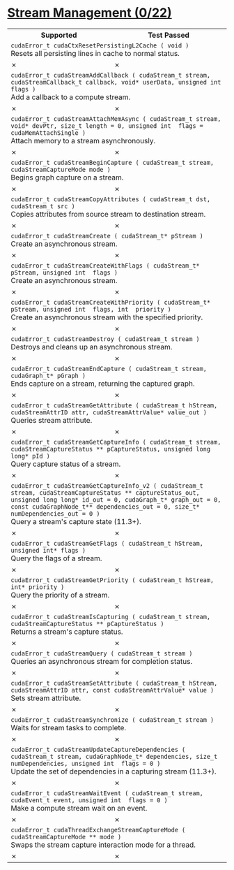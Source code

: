 # [Stream Management (0/22)](https://docs.nvidia.com/cuda/archive/11.3.0/cuda-runtime-api/group__CUDART__STREAM.html)

<table>
<tr>
<th>Supported</th>
<th>Test Passed</th>
</tr>
<tr>
<td colspan=2>
<code>cudaError_t cudaCtxResetPersistingL2Cache ( void )</code><br>
Resets all persisting lines in cache to normal status.
</td>
</tr>
<tr>
<td>✗</td>
<td>✗</td>
</tr>
<tr>
<td colspan=2>
<code>cudaError_t cudaStreamAddCallback ( cudaStream_t stream, cudaStreamCallback_t callback, void* userData, unsigned int  flags )</code><br>
Add a callback to a compute stream.
</td>
</tr>
<tr>
<td>✗</td>
<td>✗</td>
</tr>
<tr>
<td colspan=2>
<code>cudaError_t cudaStreamAttachMemAsync ( cudaStream_t stream, void* devPtr, size_t length = 0, unsigned int  flags = cudaMemAttachSingle )</code><br>
Attach memory to a stream asynchronously.
</td>
</tr>
<tr>
<td>✗</td>
<td>✗</td>
</tr>
<tr>
<td colspan=2>
<code>cudaError_t cudaStreamBeginCapture ( cudaStream_t stream, cudaStreamCaptureMode mode )</code><br>
Begins graph capture on a stream.
</td>
</tr>
<tr>
<td>✗</td>
<td>✗</td>
</tr>
<tr>
<td colspan=2>
<code>cudaError_t cudaStreamCopyAttributes ( cudaStream_t dst, cudaStream_t src )</code><br>
Copies attributes from source stream to destination stream.
</td>
</tr>
<tr>
<td>✗</td>
<td>✗</td>
</tr>
<tr>
<td colspan=2>
<code>cudaError_t cudaStreamCreate ( cudaStream_t* pStream )</code><br>
Create an asynchronous stream.
</td>
</tr>
<tr>
<td>✗</td>
<td>✗</td>
</tr>
<tr>
<td colspan=2>
<code>cudaError_t cudaStreamCreateWithFlags ( cudaStream_t* pStream, unsigned int  flags )</code><br>
Create an asynchronous stream.
</td>
</tr>
<tr>
<td>✗</td>
<td>✗</td>
</tr>
<tr>
<td colspan=2>
<code>cudaError_t cudaStreamCreateWithPriority ( cudaStream_t* pStream, unsigned int  flags, int  priority )</code><br>
Create an asynchronous stream with the specified priority.
</td>
</tr>
<tr>
<td>✗</td>
<td>✗</td>
</tr>
<tr>
<td colspan=2>
<code>cudaError_t cudaStreamDestroy ( cudaStream_t stream )</code><br>
Destroys and cleans up an asynchronous stream.
</td>
</tr>
<tr>
<td>✗</td>
<td>✗</td>
</tr>
<tr>
<td colspan=2>
<code>cudaError_t cudaStreamEndCapture ( cudaStream_t stream, cudaGraph_t* pGraph )</code><br>
Ends capture on a stream, returning the captured graph.
</td>
</tr>
<tr>
<td>✗</td>
<td>✗</td>
</tr>
<tr>
<td colspan=2>
<code>cudaError_t cudaStreamGetAttribute ( cudaStream_t hStream, cudaStreamAttrID attr, cudaStreamAttrValue* value_out )</code><br>
Queries stream attribute.
</td>
</tr>
<tr>
<td>✗</td>
<td>✗</td>
</tr>
<tr>
<td colspan=2>
<code>cudaError_t cudaStreamGetCaptureInfo ( cudaStream_t stream, cudaStreamCaptureStatus ** pCaptureStatus, unsigned long long* pId )</code><br>
Query capture status of a stream.
</td>
</tr>
<tr>
<td>✗</td>
<td>✗</td>
</tr>
<tr>
<td colspan=2>
<code>cudaError_t cudaStreamGetCaptureInfo_v2 ( cudaStream_t stream, cudaStreamCaptureStatus ** captureStatus_out, unsigned long long* id_out = 0, cudaGraph_t* graph_out = 0, const cudaGraphNode_t** dependencies_out = 0, size_t* numDependencies_out = 0 )</code><br>
Query a stream's capture state (11.3+).
</td>
</tr>
<tr>
<td>✗</td>
<td>✗</td>
</tr>
<tr>
<td colspan=2>
<code>cudaError_t cudaStreamGetFlags ( cudaStream_t hStream, unsigned int* flags )</code><br>
Query the flags of a stream.
</td>
</tr>
<tr>
<td>✗</td>
<td>✗</td>
</tr>
<tr>
<td colspan=2>
<code>cudaError_t cudaStreamGetPriority ( cudaStream_t hStream, int* priority )</code><br>
Query the priority of a stream.
</td>
</tr>
<tr>
<td>✗</td>
<td>✗</td>
</tr>
<tr>
<td colspan=2>
<code>cudaError_t cudaStreamIsCapturing ( cudaStream_t stream, cudaStreamCaptureStatus ** pCaptureStatus )</code><br>
Returns a stream's capture status.
</td>
</tr>
<tr>
<td>✗</td>
<td>✗</td>
</tr>
<tr>
<td colspan=2>
<code>cudaError_t cudaStreamQuery ( cudaStream_t stream )</code><br>
Queries an asynchronous stream for completion status.
</td>
</tr>
<tr>
<td>✗</td>
<td>✗</td>
</tr>
<tr>
<td colspan=2>
<code>cudaError_t cudaStreamSetAttribute ( cudaStream_t hStream, cudaStreamAttrID attr, const cudaStreamAttrValue* value )</code><br>
Sets stream attribute.
</td>
</tr>
<tr>
<td>✗</td>
<td>✗</td>
</tr>
<tr>
<td colspan=2>
<code>cudaError_t cudaStreamSynchronize ( cudaStream_t stream )</code><br>
Waits for stream tasks to complete.
</td>
</tr>
<tr>
<td>✗</td>
<td>✗</td>
</tr>
<tr>
<td colspan=2>
<code>cudaError_t cudaStreamUpdateCaptureDependencies ( cudaStream_t stream, cudaGraphNode_t* dependencies, size_t numDependencies, unsigned int  flags = 0 )</code><br>
Update the set of dependencies in a capturing stream (11.3+).
</td>
</tr>
<tr>
<td>✗</td>
<td>✗</td>
</tr>
<tr>
<td colspan=2>
<code>cudaError_t cudaStreamWaitEvent ( cudaStream_t stream, cudaEvent_t event, unsigned int  flags = 0 )</code><br>
Make a compute stream wait on an event.
</td>
</tr>
<tr>
<td>✗</td>
<td>✗</td>
</tr>
<tr>
<td colspan=2>
<code>cudaError_t cudaThreadExchangeStreamCaptureMode ( cudaStreamCaptureMode ** mode )</code><br>
Swaps the stream capture interaction mode for a thread.
</td>
</tr>
<tr>
<td>✗</td>
<td>✗</td>
</tr>
</table>
